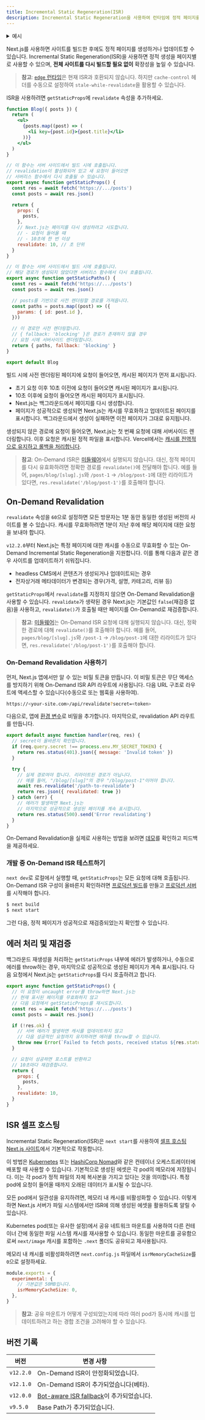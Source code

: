 ```yaml
---
title: Incremental Static Regeneration(ISR)
description: Incremental Static Regeneration을 사용하여 런타임에 정적 페이지를 생성하거나 업데이트하는 방법을 알아보세요.
---
```


<details>
  <summary>예시</summary>

- [Next.js Commerce](https://nextjs.org/commerce)
- [GitHub Reactions Demo](https://reactions-demo.vercel.app/)
- [Static Tweet Demo](https://static-tweet.vercel.app/)

</details>

Next.js를 사용하면 사이트를 빌드한 후에도 정적 페이지를 생성하거나 업데이트할 수 있습니다. Incremental Static Regeneration(ISR)을 사용하면 정적 생성을 페이지별로 사용할 수 있으며, **전체 사이트를 다시 빌드할 필요 없이** 확장성을 높일 수 있습니다.

> **참고**: [`edge` 런타임](/docs/app/api-reference/edge)은 현재 ISR과 호환되지 않습니다. 하지만 `cache-control` 헤더를 수동으로 설정하여 `stale-while-revalidate`을 활용할 수 있습니다.

ISR을 사용하려면 `getStaticProps`에 `revalidate` 속성을 추가하세요.

```jsx
function Blog({ posts }) {
  return (
    <ul>
      {posts.map((post) => (
        <li key={post.id}>{post.title}</li>
      ))}
    </ul>
  )
}

// 이 함수는 서버 사이드에서 빌드 시에 호출됩니다.
// revalidation이 활성화되어 있고 새 요청이 들어오면
// 서버리스 함수에서 다시 호출될 수 있습니다.
export async function getStaticProps() {
  const res = await fetch('https://.../posts')
  const posts = await res.json()

  return {
    props: {
      posts,
    },
    // Next.js는 페이지를 다시 생성하려고 시도합니다.
    // - 요청이 들어올 때
    // - 10초에 한 번 이상
    revalidate: 10, // 초 단위
  }
}

// 이 함수는 서버 사이드에서 빌드 시에 호출됩니다.
// 해당 경로가 생성되지 않았다면 서버리스 함수에서 다시 호출됩니다.
export async function getStaticPaths() {
  const res = await fetch('https://.../posts')
  const posts = await res.json()

  // posts를 기반으로 사전 렌더링할 경로를 가져옵니다.
  const paths = posts.map((post) => ({
    params: { id: post.id },
  }))

  // 이 경로만 사전 렌더링합니다.
  // { fallback: 'blocking' }은 경로가 존재하지 않을 경우
  // 요청 시에 서버사이드 렌더링합니다.
  return { paths, fallback: 'blocking' }
}

export default Blog
```

빌드 시에 사전 렌더링된 페이지에 요청이 들어오면, 캐시된 페이지가 먼저 표시됩니다.

- 초기 요청 이후 10초 이전에 요청이 들어오면 캐시된 페이지가 표시됩니다.
- 10초 이후에 요청이 들어오면 캐시된 페이지가 표시됩니다.
- Next.js는 백그라운드에서 페이지를 다시 생성합니다.
- 페이지가 성공적으로 생성되면 Next.js는 캐시를 무효화하고 업데이트된 페이지를 표시합니다. 백그라운드에서 생성이 실패하면 이전 페이지가 그대로 유지됩니다.

생성되지 않은 경로에 요청이 들어오면, Next.js는 첫 번째 요청에 대해 서버사이드 렌더링합니다. 이후 요청은 캐시된 정적 파일을 표시합니다. Vercel에서는 [캐시를 전역적으로 유지하고 롤백을 처리합니다](https://vercel.com/docs/concepts/next.js/incremental-static-regeneration?utm_source=next-site&utm_medium=docs&utm_campaign=next-website).

> **참고**: On-Demand ISR은 [미들웨어](/docs/app/building-your-application/routing/middleware)에서 실행되지 않습니다. 대신, 정적 페이지를 다시 유효화하려면 정확한 경로를 `revalidate()`에 전달해야 합니다. 예를 들어, `pages/blog/[slug].js`와 `/post-1` -> `/blog/post-1`에 대한 리라이트가 있다면, `res.revalidate('/blog/post-1')`를 호출해야 합니다.

## On-Demand Revalidation

`revalidate` 속성을 `60`으로 설정하면 모든 방문자는 1분 동안 동일한 생성된 버전의 사이트를 볼 수 있습니다. 캐시를 무효화하려면 1분이 지난 후에 해당 페이지에 대한 요청을 보내야 합니다.

`v12.2.0`부터 Next.js는 특정 페이지에 대한 캐시를 수동으로 무효화할 수 있는 On-Demand Incremental Static Regeneration을 지원합니다. 이를 통해 다음과 같은 경우 사이트를 업데이트하기 쉬워집니다.

- headless CMS에서 콘텐츠가 생성되거나 업데이트되는 경우
- 전자상거래 메타데이터가 변경되는 경우(가격, 설명, 카테고리, 리뷰 등)

`getStaticProps`에서 `revalidate`를 지정하지 않으면 On-Demand Revalidation을 사용할 수 있습니다. `revalidate`가 생략된 경우 Next.js는 기본값인 `false`(재검증 없음)을 사용하고, `revalidate()`가 호출될 때만 페이지를 On-Demand로 재검증합니다.

> **참고**: [미들웨어](/docs/app/building-your-application/routing/middleware)는 On-Demand ISR 요청에 대해 실행되지 않습니다. 대신, 정확한 경로에 대해 `revalidate()`를 호출해야 합니다. 예를 들어, `pages/blog/[slug].js`와 `/post-1` -> `/blog/post-1`에 대한 리라이트가 있다면, `res.revalidate('/blog/post-1')`를 호출해야 합니다.

### On-Demand Revalidation 사용하기

먼저, Next.js 앱에서만 알 수 있는 비밀 토큰을 만듭니다. 이 비밀 토큰은 무단 액세스를 방지하기 위해 On-Demand ISR API 라우트에 사용됩니다. 다음 URL 구조로 라우트에 액세스할 수 있습니다(수동으로 또는 웹훅을 사용하여).

```bash filename="Terminal"
https://<your-site.com>/api/revalidate?secret=<token>
```

다음으로, 앱에 [환경 변수](/docs/pages/building-your-application/configuring/environment-variables)로 비밀을 추가합니다. 마지막으로, revalidation API 라우트를 만듭니다.

```js filename="pages/api/revalidate.js"
export default async function handler(req, res) {
  // secret이 올바른지 확인합니다.
  if (req.query.secret !== process.env.MY_SECRET_TOKEN) {
    return res.status(401).json({ message: 'Invalid token' })
  }

  try {
    // 실제 경로여야 합니다. 리라이트된 경로가 아닙니다.
    // 예를 들어, "/blog/[slug]"의 경우 "/blog/post-1"이어야 합니다.
    await res.revalidate('/path-to-revalidate')
    return res.json({ revalidated: true })
  } catch (err) {
    // 에러가 발생하면 Next.js는
    // 마지막으로 성공적으로 생성된 페이지를 계속 표시합니다.
    return res.status(500).send('Error revalidating')
  }
}
```

On-Demand Revalidation을 실제로 사용하는 방법을 보려면 [데모](https://on-demand-isr.vercel.app)를 확인하고 피드백을 제공하세요.

### 개발 중 On-Demand ISR 테스트하기

`next dev`로 로컬에서 실행할 때, `getStaticProps`는 모든 요청에 대해 호출됩니다. On-Demand ISR 구성이 올바른지 확인하려면 [프로덕션 빌드](/docs/pages/api-reference/next-cli#build)를 만들고 [프로덕션 서버](/docs/pages/api-reference/next-cli#production)를 시작해야 합니다.

```bash filename="Terminal"
$ next build
$ next start
```

그런 다음, 정적 페이지가 성공적으로 재검증되었는지 확인할 수 있습니다.

## 에러 처리 및 재검증

백그라운드 재생성을 처리하는 `getStaticProps` 내부에 에러가 발생하거나, 수동으로 에러를 throw하는 경우, 마지막으로 성공적으로 생성된 페이지가 계속 표시됩니다. 다음 요청에서 Next.js는 `getStaticProps`를 다시 호출하려고 합니다.

```jsx
export async function getStaticProps() {
  // 이 요청이 uncaught error를 throw하면 Next.js는
  // 현재 표시된 페이지를 무효화하지 않고
  // 다음 요청에서 getStaticProps를 재시도합니다.
  const res = await fetch('https://.../posts')
  const posts = await res.json()

  if (!res.ok) {
    // 서버 에러가 발생하면 캐시를 업데이트하지 않고
    // 다음 성공적인 요청까지 유지하려면 에러를 throw할 수 있습니다.
    throw new Error(`Failed to fetch posts, received status ${res.status}`)
  }

  // 요청이 성공하면 포스트를 반환하고
  // 10초마다 재검증합니다.
  return {
    props: {
      posts,
    },
    revalidate: 10,
  }
}
```

## ISR 셀프 호스팅

Incremental Static Regeneration(ISR)은 `next start`를 사용하여 [셀프 호스팅 Next.js 사이트](/docs/pages/building-your-application/deploying#self-hosting)에서 기본적으로 작동합니다.

이 방법은 [Kubernetes](https://kubernetes.io/) 또는 [HashiCorp Nomad](https://www.nomadproject.io/)와 같은 컨테이너 오케스트레이터에 배포할 때 사용할 수 있습니다. 기본적으로 생성된 에셋은 각 pod의 메모리에 저장됩니다. 이는 각 pod가 정적 파일의 자체 복사본을 가지고 있다는 것을 의미합니다. 특정 pod에 요청이 들어올 때까지 오래된 데이터가 표시될 수 있습니다.

모든 pod에서 일관성을 유지하려면, 메모리 내 캐시를 비활성화할 수 있습니다. 이렇게 하면 Next.js 서버가 파일 시스템에서만 ISR에 의해 생성된 에셋을 활용하도록 알릴 수 있습니다.

Kubernetes pod(또는 유사한 설정)에서 공유 네트워크 마운트를 사용하여 다른 컨테이너 간에 동일한 파일 시스템 캐시를 재사용할 수 있습니다. 동일한 마운트를 공유함으로써 `next/image` 캐시를 포함하는 `.next` 폴더도 공유되고 재사용됩니다.

메모리 내 캐시를 비활성화하려면 `next.config.js` 파일에서 `isrMemoryCacheSize`를 `0`으로 설정하세요.

```js filename="next.config.js"
module.exports = {
  experimental: {
    // 기본값은 50MB입니다.
    isrMemoryCacheSize: 0,
  },
}
```

> **참고**: 공유 마운트가 어떻게 구성되었는지에 따라 여러 pod가 동시에 캐시를 업데이트하려고 하는 경합 조건을 고려해야 할 수 있습니다.

## 버전 기록

| 버전     | 변경 사항                                                                                   |
| -------- | ------------------------------------------------------------------------------------------ |
| `v12.2.0` | On-Demand ISR이 안정화되었습니다.                                                           |
| `v12.1.0` | On-Demand ISR이 추가되었습니다(베타).                                                       |
| `v12.0.0` | [Bot-aware ISR fallback](https://nextjs.org/blog/next-12#bot-aware-isr-fallback)이 추가되었습니다. |
| `v9.5.0` | Base Path가 추가되었습니다.                                                                 |